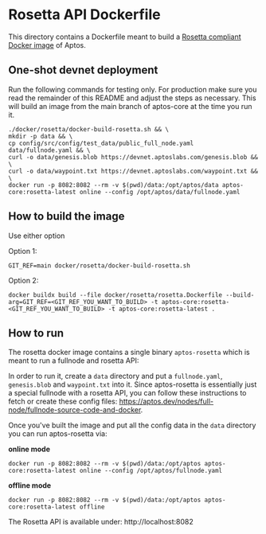 # Rosetta API Dockerfile

This directory contains a Dockerfile meant to build a [Rosetta compliant Docker image](https://www.rosetta-api.org/docs/node_deployment.html) of Aptos.

## One-shot devnet deployment

Run the following commands for testing only. For production make sure you read the remainder of this README and adjust the steps as necessary.
This will build an image from the main branch of aptos-core at the time you run it.

```
./docker/rosetta/docker-build-rosetta.sh && \
mkdir -p data && \
cp config/src/config/test_data/public_full_node.yaml data/fullnode.yaml && \
curl -o data/genesis.blob https://devnet.aptoslabs.com/genesis.blob && \
curl -o data/waypoint.txt https://devnet.aptoslabs.com/waypoint.txt && \
docker run -p 8082:8082 --rm -v $(pwd)/data:/opt/aptos/data aptos-core:rosetta-latest online --config /opt/aptos/data/fullnode.yaml
```

## How to build the image

Use either option

Option 1:

```
GIT_REF=main docker/rosetta/docker-build-rosetta.sh
```

Option 2:

```
docker buildx build --file docker/rosetta/rosetta.Dockerfile --build-arg=GIT_REF=<GIT_REF_YOU_WANT_TO_BUILD> -t aptos-core:rosetta-<GIT_REF_YOU_WANT_TO_BUILD> -t aptos-core:rosetta-latest .
```

## How to run

The rosetta docker image contains a single binary `aptos-rosetta` which is meant to run a fullnode and rosetta API:

In order to run it, create a `data` directory and put a `fullnode.yaml`, `genesis.blob` and `waypoint.txt` into it.
Since aptos-rosetta is essentially just a special fullnode with a rosetta API, you can follow these instructions to fetch or create these config files: https://aptos.dev/nodes/full-node/fullnode-source-code-and-docker.

Once you've built the image and put all the config data in the `data` directory you can run aptos-rosetta via:

**online mode**

```
docker run -p 8082:8082 --rm -v $(pwd)/data:/opt/aptos aptos-core:rosetta-latest online --config /opt/aptos/fullnode.yaml
```

**offline mode**

```
docker run -p 8082:8082 --rm -v $(pwd)/data:/opt/aptos aptos-core:rosetta-latest offline
```

The Rosetta API is available under: http://localhost:8082
